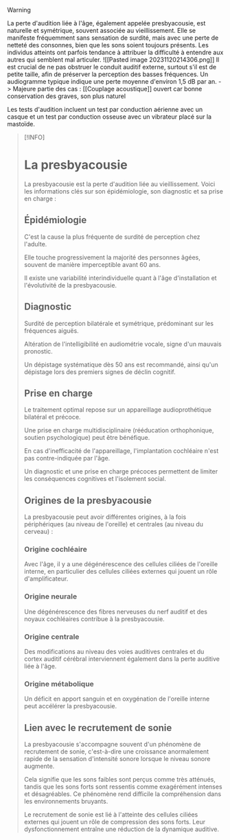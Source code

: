 >[!WARNING]
>La perte d'audition liée à l'âge, également appelée presbyacousie, est naturelle et symétrique, souvent associée au vieillissement. Elle se manifeste fréquemment sans sensation de surdité, mais avec une perte de netteté des consonnes, bien que les sons soient toujours présents. Les individus atteints ont parfois tendance à attribuer la difficulté à entendre aux autres qui semblent mal articuler.
>![[Pasted image 20231120214306.png]]
>Il est crucial de ne pas obstruer le conduit auditif externe, surtout s'il est de petite taille, afin de préserver la perception des basses fréquences. Un audiogramme typique indique une perte moyenne d'environ 1,5 dB par an.
>-> Majeure partie des cas : [[Couplage acoustique]] ouvert car bonne conservation des graves, son plus naturel
>
>Les tests d'audition incluent un test par conduction aérienne avec un casque et un test par conduction osseuse avec un vibrateur placé sur la mastoïde.

>[!INFO]
> # La presbyacousie
>
> La presbyacousie est la perte d'audition liée au vieillissement. Voici les informations clés sur son épidémiologie, son diagnostic et sa prise en charge :
>
> ## Épidémiologie
>
>  C'est la cause la plus fréquente de surdité de perception chez l'adulte.
> 
>  Elle touche progressivement la majorité des personnes âgées, souvent de manière imperceptible avant 60 ans.
> 
>  Il existe une variabilité interindividuelle quant à l'âge d'installation et l'évolutivité de la presbyacousie.
>
> ## Diagnostic
>
>  Surdité de perception bilatérale et symétrique, prédominant sur les fréquences aiguës.
> 
>  Altération de l'intelligibilité en audiométrie vocale, signe d'un mauvais pronostic.
> 
>  Un dépistage systématique dès 50 ans est recommandé, ainsi qu'un dépistage lors des premiers signes de déclin cognitif.
>
> ## Prise en charge
>
>  Le traitement optimal repose sur un appareillage audioprothétique bilatéral et précoce.
> 
>  Une prise en charge multidisciplinaire (rééducation orthophonique, soutien psychologique) peut être bénéfique.
> 
>  En cas d'inefficacité de l'appareillage, l'implantation cochléaire n'est pas contre-indiquée par l'âge.
> 
>  Un diagnostic et une prise en charge précoces permettent de limiter les conséquences cognitives et l'isolement social.
>
> ## Origines de la presbyacousie
>
> La presbyacousie peut avoir différentes origines, à la fois périphériques (au niveau de l'oreille) et centrales (au niveau du cerveau) :
>
>  ### Origine cochléaire
> 
>  Avec l'âge, il y a une dégénérescence des cellules ciliées de l'oreille interne, en particulier des cellules ciliées externes qui jouent un rôle d'amplificateur.
> 
>  ### Origine neurale
> 
>  Une dégénérescence des fibres nerveuses du nerf auditif et des noyaux cochléaires contribue à la presbyacousie.
> 
>  ### Origine centrale
> 
>  Des modifications au niveau des voies auditives centrales et du cortex auditif cérébral interviennent également dans la perte auditive liée à l'âge.
> 
>  ### Origine métabolique
> 
>  Un déficit en apport sanguin et en oxygénation de l'oreille interne peut accélérer la presbyacousie.
>
> ## Lien avec le recrutement de sonie
>
>  La presbyacousie s'accompagne souvent d'un phénomène de recrutement de sonie, c'est-à-dire une croissance anormalement rapide de la sensation d'intensité sonore lorsque le niveau sonore augmente.
> 
>  Cela signifie que les sons faibles sont perçus comme très atténués, tandis que les sons forts sont ressentis comme exagérément intenses et désagréables. Ce phénomène rend difficile la compréhension dans les environnements bruyants.
> 
>  Le recrutement de sonie est lié à l'atteinte des cellules ciliées externes qui jouent un rôle de compression des sons forts. Leur dysfonctionnement entraîne une réduction de la dynamique auditive.
